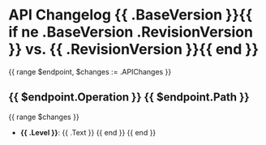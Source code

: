 # API Changelog {{ .BaseVersion }}{{ if ne .BaseVersion .RevisionVersion }} vs. {{ .RevisionVersion }}{{ end }}

{{ range $endpoint, $changes := .APIChanges }}
## {{ $endpoint.Operation }} {{ $endpoint.Path }}

{{ range $changes }}
- **{{ .Level }}**: {{ .Text }}
{{ end }}
{{ end }}

